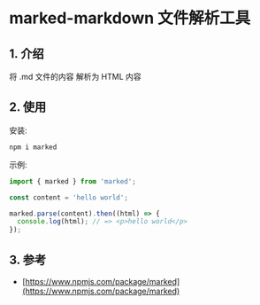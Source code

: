 <!--#region
@author 吴钦飞
@email wuqinfei@qq.com
@create date 2025-05-15 18:44:11
@modify date 2025-05-15 18:44:23
@desc [description]
#endregion-->

# marked-markdown 文件解析工具

## 1. 介绍

将 .md 文件的内容 解析为 HTML 内容

## 2. 使用

安装:

```shell
npm i marked
```

示例:

```js
import { marked } from 'marked';

const content = 'hello world';

marked.parse(content).then((html) => {
  console.log(html); // => <p>hello world</p>
});
```

## 3. 参考

* [https://www.npmjs.com/package/marked](https://www.npmjs.com/package/marked)